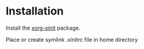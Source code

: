 # Installation

Install the [xorg-xinit](https://wiki.archlinux.org/title/Xinit) package.

Place or create symlink .xinitrc file in home directory
